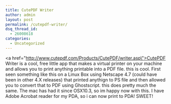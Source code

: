 ```yaml
---
title: CutePDF Writer
author: admin
layout: post
permalink: /cutepdf-writer/
dsq_thread_id:
  - 26008618
categories:
  - Uncategorized
---
```

<a href=\"http://www.cutepdf.com/Products/CutePDF/writer.asp\">CutePDF Writer</a> is a cool, free little app that makes a virtual printer on your machine and allows you to print anything printable into a PDF file. this is cool. First seen something like this on a Linux Box using Netscape 4.7 (could have been in other 4.X releases) that printed anythign to PS file and then allowed you to convert that to PDF using Ghostscript. this does pretty much the same. The mac has had it since OSX10.3, so im happy now with this. I have Adobe Acrobat reader for my PDA, so i can now print to PDA! SWEET!